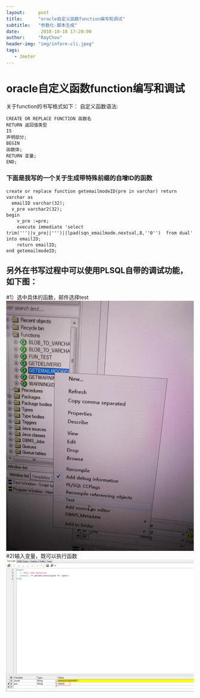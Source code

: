 ```yaml
---
layout:     post
title:      "oracle自定义函数function编写和调试"
subtitle:   "参数化-脚本生成"
date:        2018-10-18 17:20:00
author:     "RayChou"
header-img: "img/infore-cli.jpeg"
tags:
   - Jmeter 
---
```

# oracle自定义函数function编写和调试
关于function的书写格式如下：
自定义函数语法:
```
CREATE OR REPLACE FUNCTION 函数名
RETURN 返回值类型
IS
声明部分;
BEGIN
函数体;
RETURN 变量;
END;
```

### 下面是我写的一个关于生成带特殊前缀的自增ID的函数

```
create or replace function getemailmodeID(pre in varchar) return varchar as
  emailID varchar(32);
  v_pre varchar2(32);
begin
    v_pre :=pre;
    execute immediate 'select trim('''||v_pre||''')||lpad(sqn_emailmode.nextval,8,''0'')  from dual' into emailID;
    return emailID;
end getemailmodeID;
```


## 另外在书写过程中可以使用PLSQL自带的调试功能，如下图：
#1）选中具体的函数，邮件选择test
![](/img/20190101/f1.png)
#2)输入变量，既可以执行函数
![](/img/20190101/f2.png)










